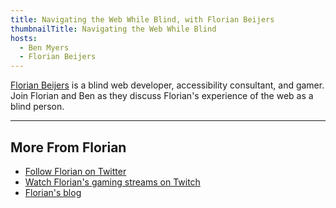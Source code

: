 ```yaml
---
title: Navigating the Web While Blind, with Florian Beijers
thumbnailTitle: Navigating the Web While Blind
hosts:
  - Ben Myers
  - Florian Beijers
---
```


[Florian Beijers](https://twitter.com/zersiax) is a blind web developer, accessibility consultant, and gamer. Join Florian and Ben as they discuss Florian's experience of the web as a blind person.

---

## More From Florian

- [Follow Florian on Twitter](https://twitter.com/zersiax)
- [Watch Florian's gaming streams on Twitch](https://twitch.tv/Zersiax)
- [Florian's blog](https://florianbeijers.xyz/)
